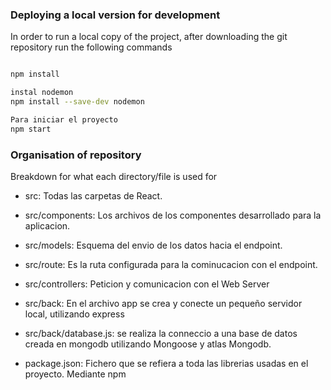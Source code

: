 
### Deploying a local version for development
In order to run a local copy of the project, after downloading the git repository run the following commands
```bash

npm install

instal nodemon 
npm install --save-dev nodemon

Para iniciar el proyecto
npm start

```

### Organisation of repository
Breakdown for what each directory/file is used for
* src: Todas las carpetas de React.
* src/components: Los archivos de los componentes desarrollado para la aplicacion.
* src/models: Esquema del envio de los datos hacia el endpoint.
* src/route: Es la ruta configurada para la cominucacion con el endpoint.
* src/controllers: Peticion y comunicacion con el Web Server
* src/back: En el archivo app se crea y conecte un pequeño servidor local, utilizando express
* src/back/database.js: se realiza la conneccio a una base de datos creada en mongodb utilizando Mongoose y atlas Mongodb.

* package.json: Fichero que se refiera a toda las librerias usadas en el proyecto. Mediante npm
